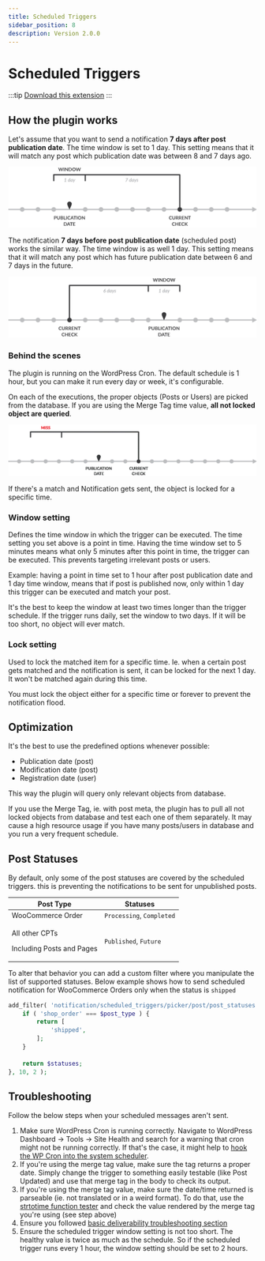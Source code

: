 ```yaml
---
title: Scheduled Triggers
sidebar_position: 8
description: Version 2.0.0
---
```


# Scheduled Triggers

:::tip
[Download this extension](https://bracketspace.com/downloads/notification-scheduled-triggers/)
:::

## How the plugin works

Let's assume that you want to send a notification **7 days after post publication date**. The time window is set to 1 day. This setting means that it will match any post which publication date was between 8 and 7 days ago.

![The timeline. Each gray dot stands for the scheduled check (default: 1 hour)](../assets/scheduled-triggers-after-static.png)

The notification **7 days before post publication date** (scheduled post) works the similar way. The time window is as well 1 day. This setting means that it will match any post which has future publication date between 6 and 7 days in the future.

![The timeline](../assets/scheduled-triggers-before-static.png)

### Behind the scenes

The plugin is running on the WordPress Cron. The default schedule is 1 hour, but you can make it run every day or week, it's configurable.

On each of the executions, the proper objects (Posts or Users) are picked from the database. If you are using the Merge Tag time value, **all not locked object are queried**.

![Schedule running and matching an object](../assets/scheduled-triggers.gif)

If there's a match and Notification gets sent, the object is locked for a specific time.

### Window setting

Defines the time window in which the trigger can be executed. The time setting you set above is a point in time. Having the time window set to 5 minutes means what only 5 minutes after this point in time, the trigger can be executed. This prevents targeting irrelevant posts or users.

Example: having a point in time set to 1 hour after post publication date and 1 day time window, means that if post is published now, only within 1 day this trigger can be executed and match your post.

It's the best to keep the window at least two times longer than the trigger schedule. If the trigger runs daily, set the window to two days. If it will be too short, no object will ever match.

### Lock setting

Used to lock the matched item for a specific time. Ie. when a certain post gets matched and the notification is sent, it can be locked for the next 1 day. It won't be matched again during this time.

You must lock the object either for a specific time or forever to prevent the notification flood.

## Optimization

It's the best to use the predefined options whenever possible:

* Publication date (post)
* Modification date (post)
* Registration date (user)

This way the plugin will query only relevant objects from database.

If you use the Merge Tag, ie. with post meta, the plugin has to pull all not locked objects from database and test each one of them separately. It may cause a high resource usage if you have many posts/users in database and you run a very frequent schedule.

## Post Statuses

By default, only some of the post statuses are covered by the scheduled triggers. this is preventing the notifications to be sent for unpublished posts.

| Post Type                                             | Statuses                   |
| ----------------------------------------------------- | -------------------------- |
| WooCommerce Order                                     | `Processing`, `Completed`  |
| <p>All other CPTs</p><p>Including Posts and Pages</p> | `Published`, `Future`      |

To alter that behavior you can add a custom filter where you manipulate the list of supported statuses. Below example shows how to send scheduled notification for WooCommerce Orders only when the status is `shipped`

```php
add_filter( 'notification/scheduled_triggers/picker/post/post_statuses', function ( $statuses, $post_type ) {
    if ( 'shop_order' === $post_type ) {
        return [
            'shipped',
        ];
    }

    return $statuses;
}, 10, 2 );
```

## Troubleshooting

Follow the below steps when your scheduled messages aren't sent.

1. Make sure WordPress Cron is running correctly. Navigate to WordPress Dashboard -> Tools -> Site Health and search for a warning that cron might not be running correctly. If that's the case, it might help to [hook the WP Cron into the system scheduler](https://developer.wordpress.org/plugins/cron/hooking-wp-cron-into-the-system-task-scheduler/).
2. If you're using the merge tag value, make sure the tag returns a proper date. Simply change the trigger to something easily testable (like Post Updated) and use that merge tag in the body to check its output.
3. If you're using the merge tag value, make sure the date/time returned is parseable (ie. not translated or in a weird format). To do that, use the [strtotime function tester](https://strtotime.co.uk/) and check the value rendered by the merge tag you're using (see step above)
4. Ensure you followed [basic deliverability troubleshooting section](../user-guide/troubleshooting#nothing-is-sent)
5. Ensure the scheduled trigger window setting is not too short. The healthy value is twice as much as the schedule. So if the scheduled trigger runs every 1 hour, the window setting should be set to 2 hours.